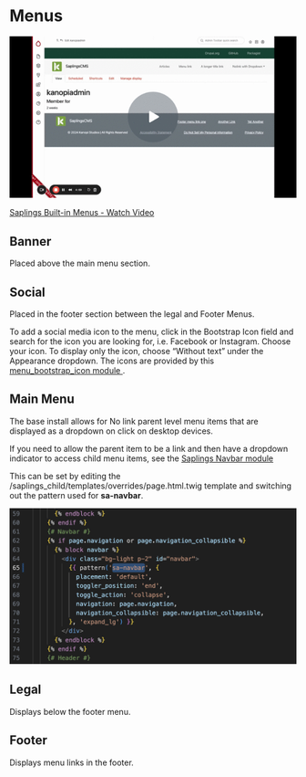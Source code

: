 # Menus

[<img src="assets/images/menus.gif">](https://www.loom.com/share/d0ccb3745b284b6285af1f1817813ab3)

[Saplings Built-in Menus - Watch Video](https://www.loom.com/share/d0ccb3745b284b6285af1f1817813ab3)


## Banner

Placed above the main menu section.

## Social

Placed in the footer section between the legal and Footer Menus.

To add a social media icon to the menu, click in the Bootstrap Icon field and search for the icon you are looking for, i.e. Facebook or Instagram. Choose your icon. To display only the icon, choose “Without text” under the Appearance dropdown. The icons are provided by this [menu_bootstrap_icon module ](https://www.drupal.org/project/menu_bootstrap_icon).


## Main Menu

The base install allows for No link parent level menu items that are displayed as a dropdown on click on desktop devices.

If you need to allow the parent item to be a link and then have a dropdown indicator to access child menu items, see the [Saplings Navbar module](https://github.com/kanopi/saplings_navbar)

This can be set by editing the /saplings_child/templates/overrides/page.html.twig template and switching out the pattern used for **sa-navbar**.

![alt_text](assets/images/menus-navbar-code.png "image_tooltip")


## Legal

Displays below the footer menu.


## Footer

Displays menu links in the footer.
